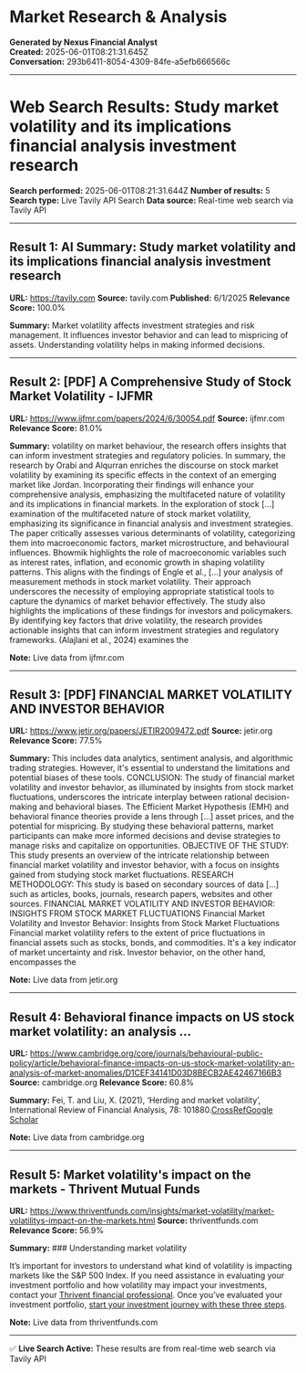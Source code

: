 # Market Research & Analysis

**Generated by Nexus Financial Analyst**  
**Created:** 2025-06-01T08:21:31.645Z  
**Conversation:** 293b6411-8054-4309-84fe-a5efb666566c

---

# Web Search Results: Study market volatility and its implications financial analysis investment research

**Search performed:** 2025-06-01T08:21:31.644Z
**Number of results:** 5
**Search type:** Live Tavily API Search
**Data source:** Real-time web search via Tavily API

---

## Result 1: AI Summary: Study market volatility and its implications financial analysis investment research

**URL:** https://tavily.com
**Source:** tavily.com
**Published:** 6/1/2025
**Relevance Score:** 100.0%

**Summary:** Market volatility affects investment strategies and risk management. It influences investor behavior and can lead to mispricing of assets. Understanding volatility helps in making informed decisions.


---

## Result 2: [PDF] A Comprehensive Study of Stock Market Volatility - IJFMR

**URL:** https://www.ijfmr.com/papers/2024/6/30054.pdf
**Source:** ijfmr.com
**Relevance Score:** 81.0%

**Summary:** volatility on market behaviour, the research offers insights that can inform investment strategies and regulatory policies. In summary, the research by Orabi and Alqurran enriches the discourse on stock market volatility by examining its specific effects in the context of an emerging market like Jordan. Incorporating their findings will enhance your comprehensive analysis, emphasizing the multifaceted nature of volatility and its implications in financial markets. In the exploration of stock [...] examination of the multifaceted nature of stock market volatility, emphasizing its significance in financial analysis and investment strategies. The paper critically assesses various determinants of volatility, categorizing them into macroeconomic factors, market microstructure, and behavioural influences. Bhowmik highlights the role of macroeconomic variables such as interest rates, inflation, and economic growth in shaping volatility patterns. This aligns with the findings of Engle et al., [...] your analysis of measurement methods in stock market volatility. Their approach underscores the necessity of employing appropriate statistical tools to capture the dynamics of market behavior effectively. The study also highlights the implications of these findings for investors and policymakers. By identifying key factors that drive volatility, the research provides actionable insights that can inform investment strategies and regulatory frameworks. (Alajlani et al., 2024) examines the

**Note:** Live data from ijfmr.com

---

## Result 3: [PDF] FINANCIAL MARKET VOLATILITY AND INVESTOR BEHAVIOR

**URL:** https://www.jetir.org/papers/JETIR2009472.pdf
**Source:** jetir.org
**Relevance Score:** 77.5%

**Summary:** This includes data analytics, sentiment analysis, and algorithmic trading strategies. However, it's essential to understand the limitations and potential biases of these tools. CONCLUSION: The study of financial market volatility and investor behavior, as illuminated by insights from stock market fluctuations, underscores the intricate interplay between rational decision-making and behavioral biases. The Efficient Market Hypothesis (EMH) and behavioral finance theories provide a lens through [...] asset prices, and the potential for mispricing. By studying these behavioral patterns, market participants can make more informed decisions and devise strategies to manage risks and capitalize on opportunities. OBJECTIVE OF THE STUDY: This study presents an overview of the intricate relationship between financial market volatility and investor behavior, with a focus on insights gained from studying stock market fluctuations. RESEARCH METHODOLOGY: This study is based on secondary sources of data [...] such as articles, books, journals, research papers, websites and other sources. FINANCIAL MARKET VOLATILITY AND INVESTOR BEHAVIOR: INSIGHTS FROM STOCK MARKET FLUCTUATIONS Financial Market Volatility and Investor Behavior: Insights from Stock Market Fluctuations Financial market volatility refers to the extent of price fluctuations in financial assets such as stocks, bonds, and commodities. It's a key indicator of market uncertainty and risk. Investor behavior, on the other hand, encompasses the

**Note:** Live data from jetir.org

---

## Result 4: Behavioral finance impacts on US stock market volatility: an analysis ...

**URL:** https://www.cambridge.org/core/journals/behavioural-public-policy/article/behavioral-finance-impacts-on-us-stock-market-volatility-an-analysis-of-market-anomalies/D1CEF34141D03D8BECB2AE42467166B3
**Source:** cambridge.org
**Relevance Score:** 60.8%

**Summary:** Fei, T. and Liu, X. (2021), ‘Herding and market volatility’, International Review of Financial Analysis, 78: 101880.[CrossRef](https://dx.doi.org/10.1016/j.irfa.2021.101880)[Google Scholar](https://scholar.google.com/scholar_lookup?title=Herding+and+market+volatility&author=Fei+T.&author=Liu+X.&publication+year=2021&journal=International+Review+of+Financial+Analysis&volume=78&doi=10.1016%2Fj.irfa.2021.101880)

**Note:** Live data from cambridge.org

---

## Result 5: Market volatility's impact on the markets - Thrivent Mutual Funds

**URL:** https://www.thriventfunds.com/insights/market-volatility/market-volatilitys-impact-on-the-markets.html
**Source:** thriventfunds.com
**Relevance Score:** 56.9%

**Summary:** ### Understanding market volatility

It’s important for investors to understand what kind of volatility is impacting markets like the S&P 500 Index. If you need assistance in evaluating your investment portfolio and how volatility may impact your investments, contact your [Thrivent financial professional](https://local.thrivent.com/). Once you’ve evaluated your investment portfolio, [start your investment journey with these three steps](/start-investing-today.html).

**Note:** Live data from thriventfunds.com

---


✅ **Live Search Active:** These results are from real-time web search via Tavily API
